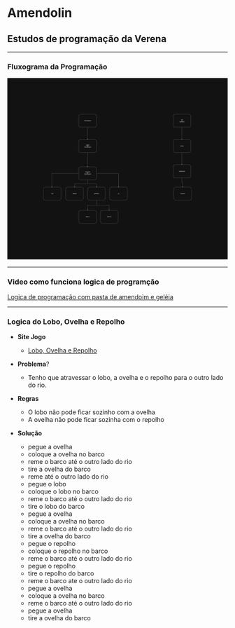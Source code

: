 # Amendolin
## Estudos de programação da Verena

---

### Fluxograma da Programação

![fluxo-programaca](./imagens/fluxo-programacao.png)

---

### Video como funciona logica de programção

[Logica de programação com pasta de amendoim e geléia](https://www.youtube.com/watch?v=mhGZRTbUUo8)


--- 

### Logica do Lobo, Ovelha e Repolho
- **Site Jogo**
    - [Lobo, Ovelha e Repolho](https://clubes.obmep.org.br/blog/112532-2/)

- **Problema**?
    - Tenho que atravessar o lobo, a ovelha e o repolho para o outro lado do rio.

- **Regras**
    - O lobo não pode ficar sozinho com a ovelha
    - A ovelha não pode ficar sozinha com o repolho

- **Solução**
    - ⁠pegue a ovelha
    - ⁠coloque a ovelha no barco
    - ⁠reme o barco até o outro lado do rio
    - ⁠tire a ovelha do barco
    - ⁠reme até o outro lado do rio
    - ⁠pegue o lobo
    - ⁠coloque o lobo no barco
    - ⁠reme o barco até o outro lado do rio
    - ⁠tire o lobo do barco
    - ⁠pegue a ovelha
    - ⁠coloque a ovelha no barco
    - ⁠reme o barco até o outro lado do rio
    - ⁠tire a ovelha do barco
    - ⁠pegue o repolho
    - ⁠coloque o repolho no barco
    - ⁠reme o barco até o outro lado do rio
    - ⁠pegue o repolho
    - ⁠tire o repolho do barco
    - ⁠reme o barco ate o outro lado do rio
    - ⁠pegue a ovelha
    - ⁠coloque a ovelha no barco
    - ⁠reme o barco até o outro lado do rio
    - ⁠pegue a ovelha
    - ⁠tire a ovelha do barco
